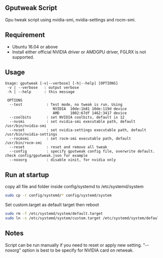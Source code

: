 ## Gputweak Script

Gpu tweak script using nvidia-smi, nvidia-settings and rocm-smi.

## Requirement

- Ubuntu 16.04 or above
- Install either official NVIDIA driver or AMDGPU driver, FGLRX is not supported.

## Usage

```
Usage: gputweak [-v|--verbose] [-h|--help] [OPTIONS]
 -v | --verbose   : output verbose
 -h | --help      : this message

 OPTIONS
  --test           : Test mode, no tweak is run. Using
                      NVIDIA  10de:1b81 10de:119d device
                      AMD     1002:67df 1462:3417 device
  --coolbits       : set NVIDIA coolbits, default is 12
  --nvsmi          : set nvidia-smi executable path, default /usr/bin/nvidia-smi
  --nvset          : set nvidia-settings executable path, default /usr/bin/nvidia-settings
  --rocmsmi        : set rocm-smi executable path, default /usr/bin/rocm-smi
  --reset          : reset and remove all tweak
  --config         : specify gputweak config file, overwrite default. check config/gputweak.json for example
  --noxorg         : disable xinit, for nvidia only
```

## Run at startup
copy all file and folder inside config/systemd to /etc/systemd/system

```bash
sudo cp -r config/systemd/* config/systemd/system
```

Set custom.target as default target then reboot

```bash
sudo rm -f /etc/systemd/system/default.target
sudo ln -s /etc/systemd/system/custom.target /etc/systemd/system/default.target
```

## Notes
Script can be run manually if you need to reset or apply new setting. "--noxorg" option is best to be specify for NVIDIA card on retweak.

